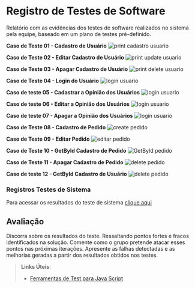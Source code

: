# Registro de Testes de Software

Relatório com as evidências dos testes de software realizados no sistema pela equipe, baseado em um plano de testes pré-definido.


**Caso de Teste 01 - Cadastro de Usuário**
![print cadastro usuario](img/cadastro_usuario_print.png)

**Caso de Teste 02 - Editar Cadastro de Usuário**
![print update usuario](img/update_usuario_print.png)

**Caso de Teste 03 - Apagar Cadastro de Usuário**
![print delete usuario](img/delete_usuario_print.png)

**Caso de Teste 04 - Login do Usuário**
![login usuario](img/login_usario_print.png)

**Caso de teste 05 - Cadastrar a Opinião dos Usuários**
![login usuario](img/CreateOpiniaoUsuario.png)

**Caso de teste 06 - Editar a Opinião dos Usuários** 
![login usuario](img/UptadeOpiniaoUsuario.png)

**Caso de teste 07 - Apagar a Opinião dos Usuários**
![login usuario](img/DeleteOpiniaoUsuario.png)

**Caso de Teste 08 - Cadastro de Pedido**
![create pedido](img/create_pedido.png)

**Caso de Teste 09 - Editar Pedido**
![editar pedido](img/update_pedido.png)

**Caso de Teste 10 - GetById Cadastro de Pedido**
![GetById pedido](img/getbyid_pedido.png)

**Caso de Teste 11 - Apagar Cadastro de Pedido**
![delete pedido](img/delete_pedido.png)

**Caso de teste 12 - GetById Cadastro de Usuário** 
![delete pedido](img/GetByIdUsuario.png)

### Registros Testes de Sistema
Para acessar os resultados do teste de sistema [clique aqui](https://github.com/ICEI-PUC-Minas-PMV-ADS/pmv-ads-2023-2-e4-proj-dad-t2-reciclai/blob/main/docs/img/Teste%20Reciclai.pdf)

## Avaliação

Discorra sobre os resultados do teste. Ressaltando pontos fortes e fracos identificados na solução. Comente como o grupo pretende atacar esses pontos nas próximas iterações. Apresente as falhas detectadas e as melhorias geradas a partir dos resultados obtidos nos testes.

> **Links Úteis**:
> - [Ferramentas de Test para Java Script](https://geekflare.com/javascript-unit-testing/)
